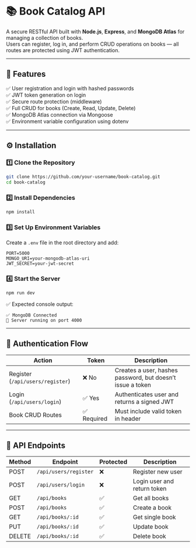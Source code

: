# 📚 Book Catalog API

A secure RESTful API built with **Node.js**, **Express**, and **MongoDB Atlas** for managing a collection of books.  
Users can register, log in, and perform CRUD operations on books — all routes are protected using JWT authentication.

---

## 🚀 Features

✅ User registration and login with hashed passwords  
✅ JWT token generation on login  
✅ Secure route protection (middleware)  
✅ Full CRUD for books (Create, Read, Update, Delete)  
✅ MongoDB Atlas connection via Mongoose  
✅ Environment variable configuration using dotenv

---

## ⚙️ Installation

### 1️⃣ Clone the Repository

```bash
git clone https://github.com/your-username/book-catalog.git
cd book-catalog
```

### 2️⃣ Install Dependencies

```bash
npm install
```

### 3️⃣ Set Up Environment Variables

Create a `.env` file in the root directory and add:

```
PORT=5000
MONGO_URI=your-mongodb-atlas-uri
JWT_SECRET=your-jwt-secret
```

### 4️⃣ Start the Server

```bash
npm run dev
```

✅ Expected console output:

```
✅ MongoDB Connected
🚀 Server running on port 4000
```

---

## 🔐 Authentication Flow

| Action                           | Token       | Description                                                |
| -------------------------------- | ----------- | ---------------------------------------------------------- |
| Register (`/api/users/register`) | ❌ No       | Creates a user, hashes password, but doesn’t issue a token |
| Login (`/api/users/login`)       | ✅ Yes      | Authenticates user and returns a signed JWT                |
| Book CRUD Routes                 | ✅ Required | Must include valid token in header                         |

---

## 🧭 API Endpoints

| Method | Endpoint              | Protected | Description                 |
| ------ | --------------------- | --------- | --------------------------- |
| POST   | `/api/users/register` | ❌        | Register new user           |
| POST   | `/api/users/login`    | ❌        | Login user and return token |
| GET    | `/api/books`          | ✅        | Get all books               |
| POST   | `/api/books`          | ✅        | Create a book               |
| GET    | `/api/books/:id`      | ✅        | Get single book             |
| PUT    | `/api/books/:id`      | ✅        | Update book                 |
| DELETE | `/api/books/:id`      | ✅        | Delete book                 |
